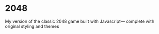 # 2048
My version of the classic 2048 game built with Javascript— complete with original styling and themes
